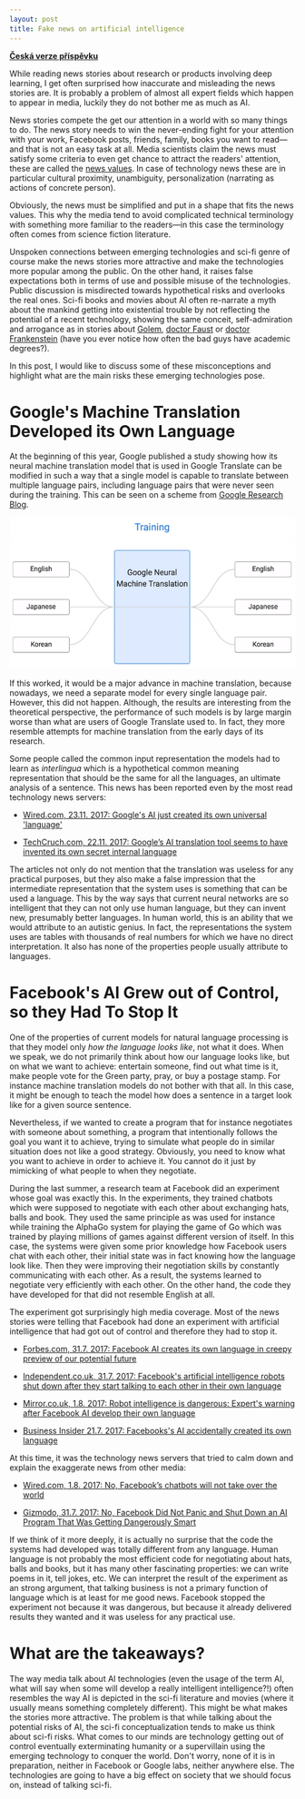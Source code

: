 ```yaml
---
layout: post
title: Fake news on artificial intelligence
---
```


__[Česká verze příspěvku](/2017/05/29/Fake-news-o-AI.html)__

While reading news stories about research or products involving deep learning, I
get often surprised how inaccurate and misleading the news stories are. It is
probably a problem of almost all expert fields which happen to appear in media,
luckily they do not bother me as much as AI.

News stories compete the get our attention in a world with so many things to
do. The news story needs to win the never-ending fight for your attention with
your work, Facebook posts, friends, family, books you want to read—and that is
not an easy task at all. Media scientists claim the news must satisfy some
criteria to even get chance to attract the readers' attention, these are called
the [news values](https://en.wikipedia.org/wiki/News_values).  In case of
technology news these are in particular cultural proximity, unambiguity,
personalization (narrating as actions of concrete person).

Obviously, the news must be simplified and put in a shape that fits the news
values. This why the media tend to avoid complicated technical terminology with
something more familiar to the readers—in this case the terminology often comes
from science fiction literature.

Unspoken connections between emerging technologies and sci-fi genre of course
make the news stories more attractive and make the technologies more popular
among the public. On the other hand, it raises false expectations both in terms
of use and possible misuse of the technologies.  Public discussion is
misdirected towards hypothetical risks and overlooks the real ones. Sci-fi
books and movies about AI often re-narrate a myth about the mankind getting
into existential trouble by not reflecting the potential of a recent
technology, showing the same conceit, self-admiration and arrogance as in
stories about [Golem](https://en.wikipedia.org/wiki/Golem), [doctor
Faust](https://en.wikipedia.org/wiki/Faust) or [doctor
Frankenstein](https://en.wikipedia.org/wiki/Frankenstein) (have you ever notice
how often the bad guys have academic degrees?).

In this post, I would like to discuss some of these misconceptions and
highlight what are the main risks these emerging technologies pose.

# Google's Machine Translation Developed its Own Language

At the beginning of this year, Google published a study showing how its neural
machine translation model that is used in Google Translate can be modified in
such a way that a single model is capable to translate between multiple
language pairs, including language pairs that were never seen during the
training. This can be seen on a scheme from [Google Research
Blog](https://research.googleblog.com/2016/11/zero-shot-translation-with-googles.html).

![Google's Zero-Shot Translation](/assets/google_zero_shot.gif)

If this worked, it would be a major advance in machine translation, because
nowadays, we need a separate model for every single language pair. However,
this did not happen.  Although, the results are interesting from the
theoretical perspective, the performance of such models is by large margin
worse than what are users of Google Translate used to. In fact, they more
resemble attempts for machine translation from the early days of its research.

Some people called the common input representation the models had to learn as
_interlingua_ which is a hypothetical common meaning representation that should
be the same for all the languages, an ultimate analysis of a sentence. This
news has been reported even by the most read technology news servers:

* [Wired.com, 23.11. 2017: Google's AI just created its own universal 'language'](http://www.wired.co.uk/article/google-ai-language-create)

* [TechCruch.com, 22.11. 2017: Google’s AI translation tool seems to have invented its own secret internal language](https://techcrunch.com/2016/11/22/googles-ai-translation-tool-seems-to-have-invented-its-own-secret-internal-language/)

The articles not only do not mention that the translation was useless for any
practical purposes, but they also make a false impression that the intermediate
representation that the system uses is something that can be used a language.
This by the way says that current neural networks are so intelligent that they
can not only use human language, but they can invent new, presumably better
languages. In human world, this is an ability that we would attribute to an
autistic genius.  In fact, the representations the system uses are tables with
thousands of real numbers for which we have no direct interpretation. It also
has none of the properties people usually attribute to languages.

# Facebook's AI Grew out of Control, so they Had To Stop It

One of the properties of current models for natural language processing is that
they model only _how the language looks like_, not what it does. When we speak,
we do not primarily think about how our language looks like, but on what we
want to achieve: entertain someone, find out what time is it, make people vote
for the Green party, pray, or buy a postage stamp. For instance machine
translation models do not bother with that all. In this case, it might be
enough to teach the model how does a sentence in a target look like for a given
source sentence.

Nevertheless, if we wanted to create a program that for instance negotiates
with someone about something, a program that intentionally follows the goal you
want it to achieve, trying to simulate what people do in similar situation does
not like a good strategy.  Obviously, you need to know what you want to achieve
in order to achieve it. You cannot do it just by mimicking of what people to
when they negotiate.

During the last summer, a research team at Facebook did an experiment whose
goal was exactly this. In the experiments, they trained chatbots which were
supposed to negotiate with each other about exchanging hats, balls and book.
They used the same principle as was used for instance while training the
AlphaGo system for playing the game of Go which was trained by playing millions
of games against different version of itself. In this case, the systems were
given some prior knowledge how Facebook users chat with each other, their
initial state was in fact knowing how the language look like. Then they were
improving their negotiation skills by constantly communicating with each other.
As a result, the systems learned to negotiate very efficiently with each other.
On the other hand, the code they have developed for that did not resemble
English at all.

The experiment got surprisingly high media coverage. Most of the news stories
were telling that Facebook had done an experiment with artificial intelligence
that had got out of control and therefore they had to stop it.

* [Forbes.com, 31.7. 2017: Facebook AI creates its own language in creepy preview of our potential future](https://www.forbes.com/sites/tonybradley/2017/07/31/facebook-ai-creates-its-own-language-in-creepy-preview-of-our-potential-future)

* [Independent.co.uk, 31.7. 2017: Facebook's artificial intelligence robots shut down after they start talking to each other in their own language](http://www.independent.co.uk/life-style/gadgets-and-tech/news/facebook-artificial-intelligence-ai-chatbot-new-language-research-openai-google-a7869706.html)

* [Mirror.co.uk, 1.8. 2017: Robot intelligence is dangerous: Expert's warning after Facebook AI develop their own language](http://www.mirror.co.uk/tech/robot-intelligence-dangerous-experts-warning-10908711)

* [Business Insider 21.7. 2017: Facebooks's AI accidentally created its own language](http://uk.businessinsider.com/facebook-chat-bots-created-their-own-language-2017-6?r=US&IR=T)

At this time, it was the technology news servers that tried to calm down and
explain the exaggerate news from other media:

* [Wired.com, 1.8. 2017: No, Facebook’s chatbots will not take over the world](https://www.wired.com/story/facebooks-chatbots-will-not-take-over-the-world/)

* [Gizmodo, 31.7. 2017: No, Facebook Did Not Panic and Shut Down an AI Program That Was Getting Dangerously Smart](https://gizmodo.com/no-facebook-did-not-panic-and-shut-down-an-ai-program-1797414922)

If we think of it more deeply, it is actually no surprise that the code the
systems had developed was totally different from any language. Human language
is not probably the most efficient code for negotiating about hats, balls and
books, but it has many other fascinating properties: we can write poems in it,
tell jokes, etc. We can interpret the result of the experiment as an strong
argument, that talking business is not a primary function of language which is
at least for me good news. Facebook stopped the experiment not because it was
dangerous, but because it already delivered results they wanted and it was
useless for any practical use.

# What are the takeaways?

The way media talk about AI technologies (even the usage of the term AI, what
will say when some will develop a really intelligent intelligence?!) often
resembles the way AI is depicted in the sci-fi literature and movies (where it
usually means something completely different). This might be what makes the
stories more attractive. The problem is that while talking about the potential
risks of AI, the sci-fi conceptualization tends to make us think about sci-fi
risks. What comes to our minds are technology getting out of control eventually
exterminating humanity or a supervillain using the emerging technology to
conquer the world. Don't worry, none of it is in preparation, neither in
Facebook or Google labs, neither anywhere else. The technologies are going to
have a big effect on society that we should focus on, instead of talking
sci-fi.
